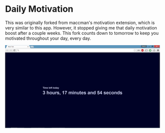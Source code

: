 Daily Motivation
========

This was originally forked from maccman's motivation extension, which is very similar to this app. However, it stopped giving me that daily motivation boost after a couple weeks. This fork counts down to tomorrow to keep you motivated throughout your day, every day.


![](screenshot.png)

